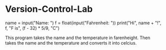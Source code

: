 # Version-Control-Lab

name = input("Name: ")
f = float(input("Fahrenheit: "))
print("Hi", name + "!", f, "F is", (f - 32) * 5/9, "C")


This program takes the name and the temperature in farenheight. Then takes the name and the temperature and converts it into celcius.
